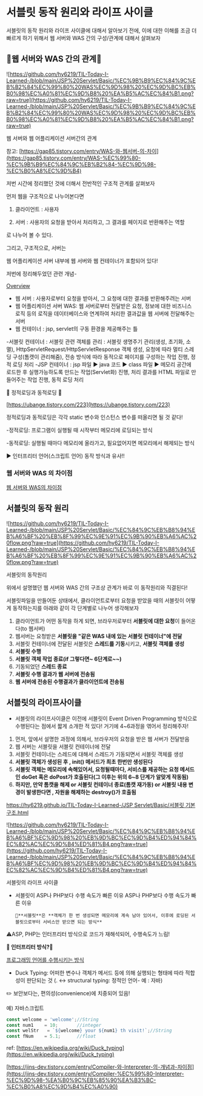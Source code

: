 # 서블릿 동작 원리와 라이프 사이클

서블릿의 동작 원리와 라이프 사이클에 대해서 알아보기 전에, 이에 대한 이해를 조금 더 빠르게 하기 위해서 웹 서버와 WAS 간의 구성/관계에 대해서 살펴보자

## 📌웹 서버와 WAS 간의 관계📌

![https://github.com/hy6219/TIL-Today-I-Learned-/blob/main/JSP%20Servlet/Basic/%EC%9B%B9%EC%84%9C%EB%B2%84%EC%99%80%20WAS%EC%9D%98%20%EC%9D%BC%EB%B0%98%EC%A0%81%EC%9D%B8%20%EA%B5%AC%EC%84%B1.png?raw=true](https://github.com/hy6219/TIL-Today-I-Learned-/blob/main/JSP%20Servlet/Basic/%EC%9B%B9%EC%84%9C%EB%B2%84%EC%99%80%20WAS%EC%9D%98%20%EC%9D%BC%EB%B0%98%EC%A0%81%EC%9D%B8%20%EA%B5%AC%EC%84%B1.png?raw=true)

웹 서버와 웹 어플리케이션 서버간의 관계

참고: [https://gap85.tistory.com/entry/WAS-와-웹서버-의-차이](https://gap85.tistory.com/entry/WAS-%EC%99%80-%EC%9B%B9%EC%84%9C%EB%B2%84-%EC%9D%98-%EC%B0%A8%EC%9D%B4)

저번 시간에 정리했던 것에 더해서 전반적인 구조적 관계를 살펴보자

먼저 웹을 구조적으로 나누어본다면

1. 클라이언트 : 사용자

2. 서버           : 사용자의 요청을 받아서 처리하고, 그 결과를 페이지로 반환해주는 역할

로 나누어 볼 수 있다.

그리고, 구조적으로, 서버는

웹 어플리케이션 서버 내부에 웹 서버와 웹 컨테이너가 포함되어 있다!

저번에 정리해두었던 관련 개념- 

[Overview](https://www.notion.so/Overview-480568c9b3d14bbcb85139acce3da1ef)

- 웹 서버 : 사용자로부터 요청을 받아서, 그 요청에 대한 결과를 반환해주려는 서버
- 웹 어플리케이션 서버 WAS: 웹 서버로부터 전달받은 요청, 정보에 대한 비즈니스 로직 등의 로직을 데이터베이스와 연계하여 처리한 결과값을 웹 서버에 전달해주는 서버
- 웹 컨테이너 : jsp, servlet의 구동 환경을 제공해주는 틀

-서블릿 컨테이너 : 서블릿 관련 객체를 관리
: 서블릿 생명주기 관리(생성, 초기화, 소멸), HttpServletRequest/HttpServletResponse 객체 생성,
요청에 따라 멀티 스레딩 구성(톰캣이 관리해줌), 전송 방식에 따라 동적으로 페이지를 구성하는 작업 진행, 정적 로딩 처리
-JSP      컨테이너 : jsp 파일 ▶️ java 코드 ▶️ class 파일 ▶️ 메모리 공간에 로드한 후 실행가능하도록 만드는 작업(Servlet화) 진행, 처리 결과를 HTML 파일로 만들어주는 작업 진행, 동적 로딩 처리

🌹 정적로딩과 동적로딩 🌹

[https://ubange.tistory.com/223](https://ubange.tistory.com/223)

정적로딩과 동적로딩은 각각 static 변수와 인스턴스 변수를 떠올리면 될 것 같다!

-정적로딩: 프로그램이 실행될 때 시작부터 메모리에 로딩되는 방식

-동적로딩: 실행될 때마다 메모리에 올라가고, 필요없어지면 메모리에서 해제되는 방식

▶️ 인터프리터 언어(스크립트 언어) 동작 방식과 유사!!

### 웹 서버와 WAS 의 차이점

[웹 서버와 WAS의 차이점](%E1%84%89%E1%85%A5%E1%84%87%E1%85%B3%E1%86%AF%E1%84%85%E1%85%B5%E1%86%BA%20%E1%84%83%E1%85%A9%E1%86%BC%E1%84%8C%E1%85%A1%E1%86%A8%20%E1%84%8B%E1%85%AF%E1%86%AB%E1%84%85%E1%85%B5%E1%84%8B%E1%85%AA%20%E1%84%85%E1%85%A1%E1%84%8B%E1%85%B5%E1%84%91%E1%85%B3%20%E1%84%89%E1%85%A1%E1%84%8B%E1%85%B5%E1%84%8F%E1%85%B3%E1%86%AF%20cac999928a0d45f0b3074353a47c19f4/%E1%84%8B%E1%85%B0%E1%86%B8%20%E1%84%89%E1%85%A5%E1%84%87%E1%85%A5%E1%84%8B%E1%85%AA%20WAS%E1%84%8B%E1%85%B4%20%E1%84%8E%E1%85%A1%E1%84%8B%E1%85%B5%E1%84%8C%E1%85%A5%E1%86%B7%20b8444e56320e4689a428ccee808d9583.csv)

## 서블릿의 동작 원리

![https://github.com/hy6219/TIL-Today-I-Learned-/blob/main/JSP%20Servlet/Basic/%EC%84%9C%EB%B8%94%EB%A6%BF%20%EB%8F%99%EC%9E%91%EC%9B%90%EB%A6%AC%20flow.png?raw=true](https://github.com/hy6219/TIL-Today-I-Learned-/blob/main/JSP%20Servlet/Basic/%EC%84%9C%EB%B8%94%EB%A6%BF%20%EB%8F%99%EC%9E%91%EC%9B%90%EB%A6%AC%20flow.png?raw=true)

서블릿의 동작원리

위에서 설명했던 웹 서버와 WAS 간의 구조상 관계가 바로 이 동작원리와 직결된다!

서블릿파일을 만들어둔 상태에서, 클라이언트로부터 요청을 받았을 때의 서블릿이 어떻게 동작하는지를 아래와 같이 각 단계별로 나누어 생각해보자

1. 클라이언트가 어떤 동작을 하게 되면, 브라우저로부터 **서블릿에 대한 요청**이 들어온다(to 웹서버)
2. 웹서버는 요청받은 **서블릿을 "같은 WAS 내에 있는 서블릿 컨테이너"에 전달**
3. 서블릿 컨테이너에 전달된 서블릿은 **스레드를 기동**시키고, **서블릿 객체를 생성**
4. **서블릿 수행**
5. **서블릿 객체 작업 종료(if 그렇다면~ 6단계로~~)**
6. 기동되었던 **스레드 종료**
7. **서블릿 수행 결과가 웹 서버에 전송됨**
8. **웹 서버에 전송된 수행결과가 클라이언트에 전송됨**

## 서블릿의 라이프사이클

- 서블릿의 라이프사이클은 이전에 서블릿이 Event Driven Programming 방식으로 수행된다는 점에서 짧게 소개한 적 있다! 거기에 4~6과정을 엮어서 정리해주자!
1. 먼저, 앞에서 설명한 과정에 의해서, 브라우저의 요청을 받은 웹 서버가 전달받음
2. 웹 서버는 서블릿을 서블릿 컨테이너에 전달
3. 서블릿 컨테이너는 스레드에 대해서 스레드가 기동되면서 서블릿 객체를 생성
4. **서블릿 객체가 생성된 후 , init() 메서드가 최초 한번만 생성된다**
5. **서블릿 객체는 메모리에 속해있어서, 요청될때마다, 서비스를 제공하는 요청 메서드인 doGet 혹은 doPost가 호출된다(그 이후는 위의 6~8 단계가 알맞게 작동됨)**
6. **하지만, 만약 톰캣을 해제 or 서블릿 컨테이너 종료(톰캣 재가동) or 서블릿 내용 변경이 발생한다면 , 자원을 해제하는 destroy()가 호출됨**

[https://hy6219.github.io/TIL-Today-I-Learned-/JSP Servlet/Basic/서블릿 기본 구조.html](https://hy6219.github.io/TIL-Today-I-Learned-/JSP%20Servlet/Basic/%EC%84%9C%EB%B8%94%EB%A6%BF%20%EA%B8%B0%EB%B3%B8%20%EA%B5%AC%EC%A1%B0.html)

![https://github.com/hy6219/TIL-Today-I-Learned-/blob/main/JSP%20Servlet/Basic/%EC%84%9C%EB%B8%94%EB%A6%BF%EC%9D%98%20%EB%9D%BC%EC%9D%B4%ED%94%84%EC%82%AC%EC%9D%B4%ED%81%B4.png?raw=true](https://github.com/hy6219/TIL-Today-I-Learned-/blob/main/JSP%20Servlet/Basic/%EC%84%9C%EB%B8%94%EB%A6%BF%EC%9D%98%20%EB%9D%BC%EC%9D%B4%ED%94%84%EC%82%AC%EC%9D%B4%ED%81%B4.png?raw=true)

서블릿의 라이프 사이클

- 서블릿이 ASP나 PHP보다 수행 속도가 빠른 이유 ASP나 PHP보다 수행 속도가 빠른 이유

      📌**서블릿**은 **객체가 한 번 생성되면 메모리에 계속 남아 있어서, 이후에 로딩된 서블릿으로부터 서비스만 받으면 되는 방식**

⚠️ASP, PHP는 인터프리터 방식으로 코드가 재해석되어, 수행속도가 느림!

**💬 인터프리터 방식?💬** 

[프로그래밍 언어를 수행시키는 방식](%E1%84%89%E1%85%A5%E1%84%87%E1%85%B3%E1%86%AF%E1%84%85%E1%85%B5%E1%86%BA%20%E1%84%83%E1%85%A9%E1%86%BC%E1%84%8C%E1%85%A1%E1%86%A8%20%E1%84%8B%E1%85%AF%E1%86%AB%E1%84%85%E1%85%B5%E1%84%8B%E1%85%AA%20%E1%84%85%E1%85%A1%E1%84%8B%E1%85%B5%E1%84%91%E1%85%B3%20%E1%84%89%E1%85%A1%E1%84%8B%E1%85%B5%E1%84%8F%E1%85%B3%E1%86%AF%20cac999928a0d45f0b3074353a47c19f4/%E1%84%91%E1%85%B3%E1%84%85%E1%85%A9%E1%84%80%E1%85%B3%E1%84%85%E1%85%A2%E1%84%86%E1%85%B5%E1%86%BC%20%E1%84%8B%E1%85%A5%E1%86%AB%E1%84%8B%E1%85%A5%E1%84%85%E1%85%B3%E1%86%AF%20%E1%84%89%E1%85%AE%E1%84%92%E1%85%A2%E1%86%BC%E1%84%89%E1%85%B5%E1%84%8F%E1%85%B5%E1%84%82%E1%85%B3%E1%86%AB%20%E1%84%87%E1%85%A1%E1%86%BC%E1%84%89%E1%85%B5%E1%86%A8%20cecd61f148184decb41fb96ee647e331.csv)

- Duck Typing: 어떠한 변수나 객체가 메서드 등에 의해 실행되는 형태에 따라 적합성이 판단되는 것 (. ↔️ structural typing: 정적인 언어- 예 : 자바)

✏️ 보안보다는, 편의성(convenience)에 치중되어 있음!

예) 자바스크립트

```jsx
const welcome = 'welcome';//String
const num1    = 10;       //integer
const welStr   = `${welcome} your ${num1} th visit!`;//String
const fNum    = 5.1;      //float
```

ref: [https://en.wikipedia.org/wiki/Duck_typing](https://en.wikipedia.org/wiki/Duck_typing)

[https://jins-dev.tistory.com/entry/Compiler-와-Interpreter-의-개념과-차이점](https://jins-dev.tistory.com/entry/Compiler-%EC%99%80-Interpreter-%EC%9D%98-%EA%B0%9C%EB%85%90%EA%B3%BC-%EC%B0%A8%EC%9D%B4%EC%A0%90)